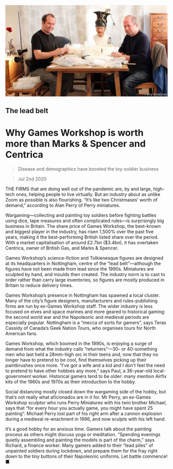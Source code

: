 ![](./images/20200704_BRP001_0.jpg)

## The lead belt

# Why Games Workshop is worth more than Marks & Spencer and Centrica

> Disease and demographics have boosted the toy-soldier business

> Jul 2nd 2020

THE FIRMS that are doing well out of the pandemic are, by and large, high-tech ones, helping people to live virtually. But an industry about as unlike Zoom as possible is also flourishing. “It’s like two Christmases’ worth of demand,” according to Alan Perry of Perry miniatures.

Wargaming—collecting and painting toy soldiers before fighting battles using dice, tape measures and often complicated rules—is surprisingly big business in Britain. The share price of Games Workshop, the best-known and biggest player in the industry, has risen 1,500% over the past five years, making it the best-performing British listed share over the period. With a market capitalisation of around £2.7bn ($3.4bn), it has overtaken Centrica, owner of British Gas, and Marks & Spencer.

Games Workshop’s science-fiction and Tolkienesque figures are designed at its headquarters in Nottingham, centre of the “lead belt”—although the figures have not been made from lead since the 1990s. Miniatures are sculpted by hand, and moulds then created. The industry norm is to cast to order rather than carry large inventories, so figures are mostly produced in Britain to reduce delivery times.

Games Workshop’s presence in Nottingham has spawned a local cluster. Many of the city’s figure designers, manufacturers and rules-publishing firms are run by ex-Games Workshop staff. The wider industry is less focused on elves and space marines and more geared to historical gaming: the second world war and the Napoleonic and medieval periods are especially popular. Nottingham is a “mecca of sorts for gamers”, says Teras Cassidy of Canada’s Geek Nation Tours, who organises tours for North American fans.

Games Workshop, which boomed in the 1990s, is enjoying a surge of demand from what the industry calls “returners”—30- or 40-something men who last held a 28mm-high orc in their teens and, now that they no longer have to pretend to be cool, find themselves picking up their paintbrushes once more. “I’ve got a wife and a kid and I don’t feel the need to pretend to have other hobbies any more,” says Paul, a 36-year-old local-government worker. Historical gamers tend to be older: many mention Airfix kits of the 1960s and 1970s as their introduction to the hobby.

Social distancing mostly closed down the wargaming side of the hobby, but that’s not really what aficionados are in it for. Mr Perry, an ex-Games Workshop sculptor who runs Perry Miniatures with his twin brother Michael, says that “for every hour you actually game, you might have spent 25 painting”. Michael Perry lost part of his right arm after a cannon explosion during a medieval re-enactment in 1996, and now sculpts with his left hand.

It’s a good hobby for an anxious time. Gamers talk about the painting process as others might discuss yoga or meditation. “Spending evenings quietly assembling and painting the models is part of the charm,” says Richard, a finance worker. Many gamers added to their “lead piles” of unpainted soldiers during lockdown, and prepare them for the fray right down to the tiny buttons of their Napoleonic uniforms. Let battle commence!■